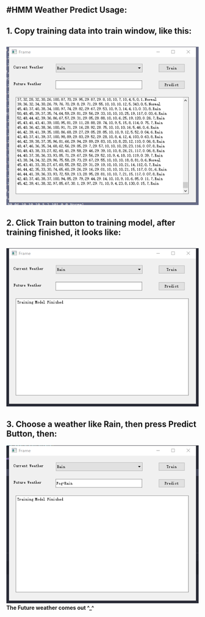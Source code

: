 #HMM Weather Predict
**Usage:**
-
**1. Copy training data into train window, like this:**
-
![Image text](img_set/copydata.png)<br>
-
**2. Click Train button to training model, after training finished, it looks like:**
-
![Image text](img_set/trainFin.png)
-
**3. Choose a weather like Rain, then press Predict Button, then:**
-
![Image text](img_set/predict.png)
<br>
**The Future weather comes out ^_^**